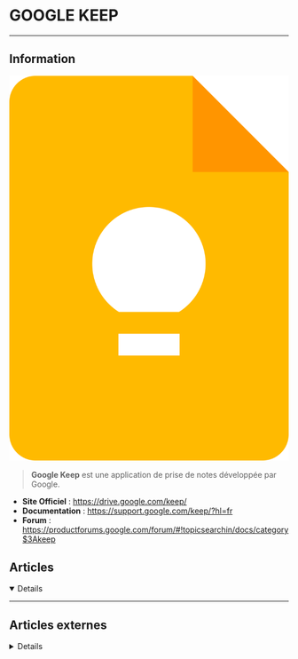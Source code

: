 # GOOGLE KEEP
---

## <i class="fa-solid fa-hashtag"></i> Information

![Logo](../../_media/apps/google_keep/google_keep_logo.png ':size=250 :no-zoom')


> <i class="fa-solid fa-quote-left"></i> **Google Keep** est une application de prise de notes développée par Google. <i class="fa-solid fa-quote-left fa-rotate-180"></i>


- <i class="fa-solid fa-globe"></i> **Site Officiel** : https://drive.google.com/keep/
- <i class="fa-solid fa-book"></i> **Documentation** : https://support.google.com/keep/?hl=fr
- <i class="fas fa-comments"></i> **Forum** : https://productforums.google.com/forum/#!topicsearchin/docs/category$3Akeep



## <i class="fa-regular fa-newspaper"></i> Articles

<details open>

</details>

---

## <i class="fa-solid fa-glasses"></i> Articles externes

<details>

- [5 Ways to Make a Better To-Do List With Google Keep](https://www.makeuseof.com/ways-make-better-to-do-list-google-keep/)
- [Google Keep: Control Your Notes With These Keyboard Shortcuts](https://www.makeuseof.com/google-keep-keyboard-shortcuts/)

</details>
